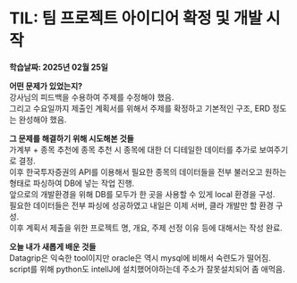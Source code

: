 # TIL: 팀 프로젝트 아이디어 확정 및 개발 시작
**학습날짜: 2025년 02월 25일**

**어떤 문제가 있었는지?**  
강사님의 피드백을 수용하여 주제를 수정해야 했음.  
그리고 수요일까지 제출인 계획서를 위해서 주제를 확정하고 기본적인 구조, ERD 정도는 완성해야 했음.  



**그 문제를 해결하기 위해 시도해본 것들**    
가계부 + 종목 추천에 종목 추천 시 종목에 대한 더 디테일한 데이터를 추가로 보여주기로 결정.  
이후 한국투자증권의 API를 이용해서 필요한 종목의 데이터들을 전부 불러오고 원하는 형태로 파싱하여 DB에 넣는 작업 진행.  
앞으로의 개발환경을 위해 DB를 모두가 한 곳을 사용할 수 있게 local 환경을 구성.  
필요한 데이터들은 전부 파싱에 성공하였고 내일은 이제 서버, 클라 개발만 할 환경 구성.  
이후 계획서 제출을 위한 프로젝트 명, 개요, 주제 선정 이유 등에 대해서는 작성 완료.  


**오늘 내가 새롭게 배운 것들**  
Datagrip은 익숙한 tool이지만 oracle은 역시 mysql에 비해서 숙련도가 떨어짐.  
script를 위해 python도 intellJ에 설치했어야하는데 주소가 잘못설치되어 좀 애먹음.  
